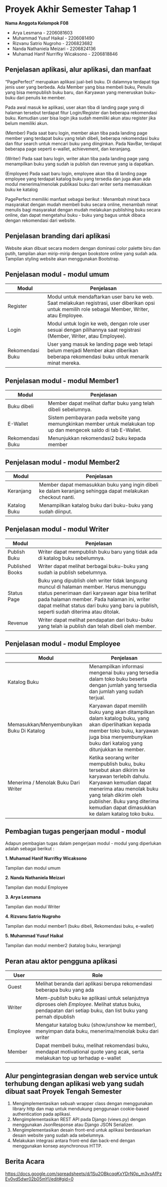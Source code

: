 # Proyek Akhir Semester Tahap 1

**Nama Anggota Kelompok F08**
* Arya Lesmana - 2206081603
* Muhammad Yusuf Haikal - 2206081490
* Rizvanu Satrio Nugroho - 2206823682
* Nanda Nathaniela Meizari - 2206824136
* Muhamad Hanif Nurrifky Wicaksono - 2206818846


## Penjelasan aplikasi, alur aplikasi, dan manfaat
“PagePerfect” merupakan aplikasi jual-beli buku. Di dalamnya terdapat tiga jenis user yang berbeda. Ada Member yang bisa membeli buku, Penulis yang bisa mempublish buku baru, dan Karyawan yang meneruskan buku-buku dari penulis ke member.

Pada awal masuk ke aplikasi, user akan tiba di landing page yang di halaman tersebut terdapat fitur Login/Register dan beberapa rekomendasi buku. Kemudian user bisa login jika sudah memiliki akun atau register jika belum memiliki akun. 

(Member)
Pada saat baru login, member akan tiba pada landing page member yang terdapat buku yang telah dibeli, beberapa rekomendasi buku dan fitur search untuk mencari buku yang diinginkan. Pada NavBar, terdapat beberapa page seperti e-wallet, achievement, dan keranjang. 

(Writer)
Pada saat baru login, writer akan tiba pada landing page yang menampilkan buku yang sudah ia publish dan revenue yang ia dapatkan.

(Employee)
Pada saat baru login, employee akan tiba di landing page employee yang terdapat katalog buku yang tersedia dan juga akan ada modul menerima/menolak publikasi buku dari writer serta memasukkan buku ke katalog

PagePerfect memiliki manfaat sebagai berikut :
Menambah minat baca masyarakat dengan mudah membeli buku secara online, menambah minat menulis bagi masyarakat dengan mudah melakukan publishing buku secara online, dan dapat mengetahui buku - buku yang bagus untuk dibaca dengan rekomendasi dari website.

## Penjelasan branding dari aplikasi
Website akan dibuat secara modern dengan dominasi color palette biru dan putih, tampilan akan mirip-mirip dengan bookstore online yang sudah ada. Tampilan styling website akan menggunakan Bootstrap. 

## Penjelasan modul - modul umum
| Modul               | Penjelasan                                                                   |
| ------------------- | ---------------------------------------------------------------------------- |
| Register            | Modul untuk mendaftarkan user baru ke web. Saat melakukan registrasi, user diberikan opsi untuk memilih role sebagai Member, Writer, atau Employee. |
| Login               | Modul untuk login ke web, dengan role user sesuai dengan pilihannya saat registrasi (Member, Writer, atau Employee). |
| Rekomendasi Buku    | User yang masuk ke landing page web tetapi belum menjadi Member akan diberikan beberapa rekomendasi buku untuk menarik minat mereka. |

## Penjelasan modul - modul Member1
| Modul                | Penjelasan                                                                   |
| -------------------- | ---------------------------------------------------------------------------- |
| Buku dibeli          | Member dapat melihat daftar buku yang telah dibeli sebelumnya.             |
| E-Wallet            | Sistem pembayaran pada website yang memungkinkan member untuk melakukan top up dan mengecek saldo di tab E-Wallet. |
| Rekomendasi Buku    | Menunjukkan rekomendasi2 buku kepada member |

## Penjelasan modul - modul Member2
| Modul                | Penjelasan                                                                   |
| -------------------- | ---------------------------------------------------------------------------- |
| Keranjang            | Member dapat memasukkan buku yang ingin dibeli ke dalam keranjang sehingga dapat melakukan checkout nanti. |
| Katalog Buku         | Menampilkan katalog buku dari buku-buku yang sudah diinput. |

## Penjelasan modul - modul Writer
| Modul          | Penjelasan                                                                   |
| --------------- | ---------------------------------------------------------------------------- |
| Publish Buku   | Writer dapat mempublish buku baru yang tidak ada di katalog buku sebelumnya. |
| Published Books | Writer dapat melihat berbagai buku-buku yang sudah ia publish sebelumnya.   |
| Status Page    | Buku yang dipublish oleh writer tidak langsung muncul di halaman member. Harus menunggu status penerimaan dari karyawan agar bisa terlihat pada halaman member. Pada halaman ini, writer dapat melihat status dari buku yang baru ia publish, seperti sudah diterima atau ditolak. |
| Revenue        | Writer dapat melihat pendapatan dari buku-buku yang telah ia publish dan telah dibeli oleh member. |

## Penjelasan modul - modul Employee
| Modul                            | Penjelasan                                                                   |
| --------------------------------- | ---------------------------------------------------------------------------- |
| Katalog Buku                     | Menampilkan informasi mengenai buku yang tersedia dalam toko buku beserta dengan jumlah yang tersedia dan jumlah yang sudah terjual. |
| Memasukkan/Menyembunyikan Buku Di Katalog       | Karyawan dapat memilih buku yang akan ditampilkan dalam katalog buku, yang akan diperlihatkan kepada member toko buku, karyawan juga bisa menyembunyikan buku dari katalog yang ditunjukkan ke member. |
| Menerima / Menolak Buku Dari Writer | Ketika seorang writer mempublish buku, buku tersebut akan dikirim ke karyawan terlebih dahulu. Karyawan kemudian dapat menerima atau menolak buku yang telah dikirim oleh publisher. Buku yang diterima kemudian dapat dimasukkan ke dalam katalog toko buku. |

## Pembagian tugas pengerjaan modul - modul
Adapun pembagian tugas dalam pengerjaan modul - modul yang diperlukan adalah sebagai berikut :

**1. Muhamad Hanif Nurrifky Wicaksono**

Tampilan dan modul umum

**2. Nanda Nathaniela Meizari**

Tampilan dan modul Employee

**3. Arya Lesmana**

Tampilan dan modul Writer

**4. Rizvanu Satrio Nugroho**

Tampilan dan modul member1 (buku dibeli, Rekomendasi buku, e-wallet)

**5. Muhammad Yusuf Haikal**

Tampilan dan modul member2 (katalog buku, keranjang)

## Peran atau aktor pengguna aplikasi

| User | Role |
| -------- | -------- |
| Guest     | Melihat beranda dari aplikasi berupa rekomendasi beberapa buku yang ada  |
Writer |Mem-*publish* buku ke aplikasi untuk selanjutnya diproses oleh *Employee*. Melihat status buku, pendapatan dari setiap buku, dan list buku yang pernah dipublish
| Employee | Mengatur katalog buku (show/unshow ke member), menyimpan data buku, menerima/menolak buku dari writer |
| Member | Dapat membeli buku, melihat rekomendasi buku, mendapat motivational quote yang acak, serta melakukan top up terhadap e-wallet |


## Alur pengintegrasian dengan web service untuk terhubung dengan aplikasi web yang sudah dibuat saat Proyek Tengah Semester
1. Mengimplementasikan sebuah wrapper class dengan menggunakan library http dan map untuk mendukung penggunaan cookie-based authentication pada aplikasi.
2. Mengimplementasikan REST API pada Django (views.py) dengan menggunakan JsonResponse atau Django JSON Serializer.
3. Mengimplementasikan desain front-end untuk aplikasi berdasarkan desain website yang sudah ada sebelumnya.
4. Melakukan integrasi antara front-end dan back-end dengan menggunakan konsep asynchronous HTTP.


## Berita Acara
https://docs.google.com/spreadsheets/d/1Su2OBkcqqKxYDrN0p_m3vsAfPzEv0vd5dwr02b05mYI/edit#gid=0